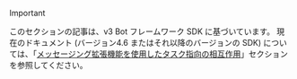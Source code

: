 > [!Important]
> このセクションの記事は、v3 Bot フレームワーク SDK に基づいています。 現在のドキュメント (バージョン4.6 またはそれ以降のバージョンの SDK) については、「[メッセージング拡張機能を使用したタスク指向の相互作用](~/messaging-extensions/what-are-messaging-extensions.md)」セクションを参照してください。
